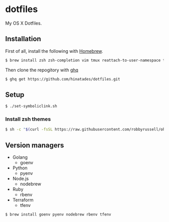 # dotfiles

My OS X Dotfiles.

## Installation

First of all, install the following with [Homebrew](https://brew.sh/).

```sh
$ brew install zsh zsh-completion vim tmux reattach-to-user-namespace the_silver_searcher fzf ripgrep clang-format peco ghq hub
```

Then clone the repogitory with [ghq](https://github.com/x-motemen/ghq)

```sh
$ ghq get https://github.com/hinatades/dotfiles.git
```

## Setup

```sh
$ ./set-symboliclink.sh
```

### Install zsh themes

```sh
$ sh -c "$(curl -fsSL https://raw.githubusercontent.com/robbyrussell/oh-my-zsh/master/tools/install.sh)"
```

## Version managers

- Golang
  - goenv
- Python
  - pyenv
- Node.js
  - nodebrew
- Ruby
  - rbenv
- Terraform
  - tfenv
  
 ```
 $ brew install goenv pyenv nodebrew rbenv tfenv
 ```
